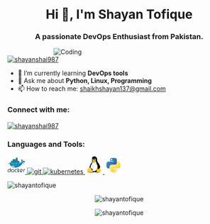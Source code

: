 <!-- Header -->
<h1 align="center">Hi 👋, I'm Shayan Tofique</h1>
<h3 align="center">A passionate DevOps Enthusiast from Pakistan.</h3>

<!-- Profile Views -->
<p align="left"> 
  <img align="right" alt="Coding" width="400" src="https://cdn.dribbble.com/users/2131993/screenshots/4948736/thoughtworks-gif_dribbble.gif">
</p>

<!-- Twitter Badge -->
<p align="left"> 
  <a href="https://twitter.com/shayanshai987" target="_blank">
    <img src="https://img.shields.io/twitter/follow/shayanshai987?logo=twitter&style=for-the-badge" alt="shayanshai987" />
  </a>
</p>

<!-- About Me -->
- 🌱 I’m currently learning **DevOps tools**
- 💬 Ask me about **Python, Linux, Programming**
- 📫 How to reach me: [shaikhshayan137@gmail.com](mailto:shaikhshayan137@gmail.com)

<!-- Connect with Me -->
<h3 align="left">Connect with me:</h3>
<p align="left">
  <a href="https://twitter.com/shayanshai987" target="blank">
    <img align="center" src="https://raw.githubusercontent.com/rahuldkjain/github-profile-readme-generator/master/src/images/icons/Social/twitter.svg" alt="shayanshai987" height="30" width="40" />
  </a>
</p>

<!-- Languages and Tools -->
<h3 align="left">Languages and Tools:</h3>
<p align="left">
  <a href="https://www.docker.com/" target="_blank" rel="noreferrer">
    <img src="https://raw.githubusercontent.com/devicons/devicon/master/icons/docker/docker-original-wordmark.svg" alt="docker" width="40" height="40"/>
  </a>
  <a href="https://git-scm.com/" target="_blank" rel="noreferrer">
    <img src="https://www.vectorlogo.zone/logos/git-scm/git-scm-icon.svg" alt="git" width="40" height="40"/>
  </a>
  <a href="https://kubernetes.io" target="_blank" rel="noreferrer">
    <img src="https://www.vectorlogo.zone/logos/kubernetes/kubernetes-icon.svg" alt="kubernetes" width="40" height="40"/>
  </a>
  <a href="https://www.linux.org/" target="_blank" rel="noreferrer">
    <img src="https://raw.githubusercontent.com/devicons/devicon/master/icons/linux/linux-original.svg" alt="linux" width="40" height="40"/>
  </a>
  <a href="https://www.python.org" target="_blank" rel="noreferrer">
    <img src="https://raw.githubusercontent.com/devicons/devicon/master/icons/python/python-original.svg" alt="python" width="40" height="40"/>
  </a>
</p>

<!-- GitHub Stats -->
<p>
  <img align="left" src="https://github-readme-stats.vercel.app/api/top-langs?username=shayantofique&show_icons=true&locale=en&layout=compact" alt="shayantofique" />
</p>
<p>&nbsp;</p>
<p align="center">
  <img src="https://github-readme-stats.vercel.app/api?username=shayantofique&show_icons=true&locale=en" alt="shayantofique" />
</p>

<!-- GitHub Streak Stats -->
<p align="center">
  <img src="https://github-readme-streak-stats.herokuapp.com/?user=shayantofique&" alt="shayantofique" />
</p>
